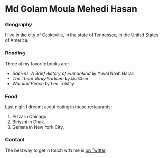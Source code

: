 # Md Golam Moula Mehedi Hasan

### Geography

I live in the city of Cookeville, in the state of Tennessee, in the 
United 
States
of America.

### Reading

Three of my favorite books are:

- *Sapiens: A Brief History of Humankind* by Yuval Noah Harari
- *The Three-Body Problem* by Liu Cixin
- *War and Peace* by Leo Tolstoy

### Food

Last night I dreamt about eating in these restaurants:

1. Pizza in Chicago.
2. Biriyani in Dhak.
3. Gemma in New York City.

### Contact

The best way to get in touch with me is [on 
Twitter](https://twitter.com/Uzzzal).
